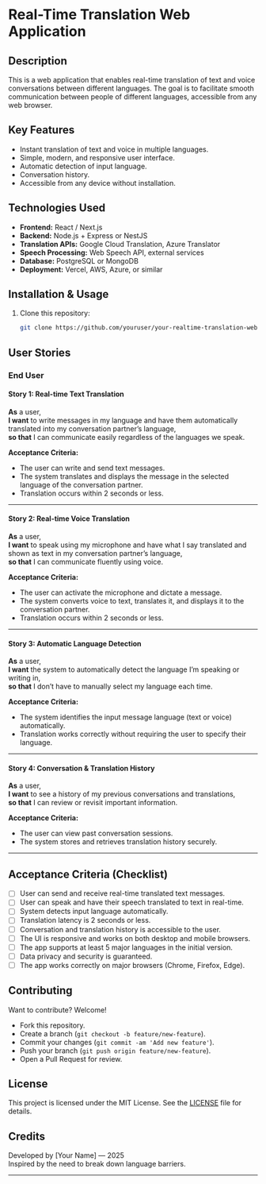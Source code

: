 # Real-Time Translation Web Application

## Description

This is a web application that enables real-time translation of text and voice conversations between different languages. The goal is to facilitate smooth communication between people of different languages, accessible from any web browser.

## Key Features

- Instant translation of text and voice in multiple languages.
- Simple, modern, and responsive user interface.
- Automatic detection of input language.
- Conversation history.
- Accessible from any device without installation.

## Technologies Used

- **Frontend:** React / Next.js  
- **Backend:** Node.js + Express or NestJS  
- **Translation APIs:** Google Cloud Translation, Azure Translator  
- **Speech Processing:** Web Speech API, external services  
- **Database:** PostgreSQL or MongoDB  
- **Deployment:** Vercel, AWS, Azure, or similar

## Installation & Usage

1. Clone this repository:
    ```bash
    git clone https://github.com/youruser/your-realtime-translation-web.git
    ```


## User Stories

### End User

#### Story 1: Real-time Text Translation  
**As** a user,  
**I want** to write messages in my language and have them automatically translated into my conversation partner’s language,  
**so that** I can communicate easily regardless of the languages we speak.

**Acceptance Criteria:**  
- The user can write and send text messages.
- The system translates and displays the message in the selected language of the conversation partner.
- Translation occurs within 2 seconds or less.

---

#### Story 2: Real-time Voice Translation  
**As** a user,  
**I want** to speak using my microphone and have what I say translated and shown as text in my conversation partner’s language,  
**so that** I can communicate fluently using voice.

**Acceptance Criteria:**  
- The user can activate the microphone and dictate a message.
- The system converts voice to text, translates it, and displays it to the conversation partner.
- Translation occurs within 2 seconds or less.

---

#### Story 3: Automatic Language Detection  
**As** a user,  
**I want** the system to automatically detect the language I’m speaking or writing in,  
**so that** I don’t have to manually select my language each time.

**Acceptance Criteria:**  
- The system identifies the input message language (text or voice) automatically.
- Translation works correctly without requiring the user to specify their language.

---

#### Story 4: Conversation & Translation History  
**As** a user,  
**I want** to see a history of my previous conversations and translations,  
**so that** I can review or revisit important information.

**Acceptance Criteria:**  
- The user can view past conversation sessions.
- The system stores and retrieves translation history securely.

---

## Acceptance Criteria (Checklist)

- [ ] User can send and receive real-time translated text messages.
- [ ] User can speak and have their speech translated to text in real-time.
- [ ] System detects input language automatically.
- [ ] Translation latency is 2 seconds or less.
- [ ] Conversation and translation history is accessible to the user.
- [ ] The UI is responsive and works on both desktop and mobile browsers.
- [ ] The app supports at least 5 major languages in the initial version.
- [ ] Data privacy and security is guaranteed.
- [ ] The app works correctly on major browsers (Chrome, Firefox, Edge).

## Contributing

Want to contribute? Welcome!
- Fork this repository.
- Create a branch (`git checkout -b feature/new-feature`).
- Commit your changes (`git commit -am 'Add new feature'`).
- Push your branch (`git push origin feature/new-feature`).
- Open a Pull Request for review.

## License

This project is licensed under the MIT License. See the [LICENSE](LICENSE) file for details.

## Credits

Developed by [Your Name] — 2025  
Inspired by the need to break down language barriers.

---
